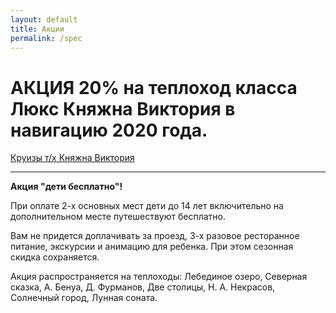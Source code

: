 ```yaml
---
layout: default
title: Акции
permalink: /spec
---
```


# АКЦИЯ 20% на теплоход класса Люкс Княжна Виктория в навигацию 2020 года. 
[Круизы т/х Княжна Виктория](https://www.cruise-volna.ru/raspisaniye?ship=%D0%92%D0%B8%D0%BA%D1%82%D0%BE%D1%80%D0%B8%D1%8F)

******

**Акция "дети бесплатно"!**

При оплате 2-х основных мест дети до 14 лет включительно на дополнительном месте путешествуют бесплатно.

Вам не придется доплачивать за проезд, 3-х разовое ресторанное питание, экскурсии и анимацию для ребенка. При этом сезонная скидка сохраняется.

Акция распространяется на теплоходы: Лебединое озеро, Северная сказка, А. Бенуа, Д. Фурманов, Две столицы, Н. А. Некрасов, Солнечный город, Лунная соната.